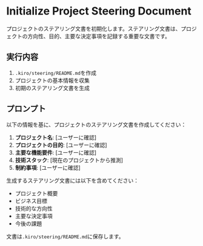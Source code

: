 # Initialize Project Steering Document

プロジェクトのステアリング文書を初期化します。ステアリング文書は、プロジェクトの方向性、目的、主要な決定事項を記録する重要な文書です。

## 実行内容

1. `.kiro/steering/README.md`を作成
2. プロジェクトの基本情報を収集
3. 初期のステアリング文書を生成

## プロンプト

以下の情報を基に、プロジェクトのステアリング文書を作成してください：

1. **プロジェクト名**: [ユーザーに確認]
2. **プロジェクトの目的**: [ユーザーに確認]
3. **主要な機能要件**: [ユーザーに確認]
4. **技術スタック**: [現在のプロジェクトから推測]
5. **制約事項**: [ユーザーに確認]

生成するステアリング文書には以下を含めてください：
- プロジェクト概要
- ビジネス目標
- 技術的な方向性
- 主要な決定事項
- 今後の課題

文書は`.kiro/steering/README.md`に保存します。